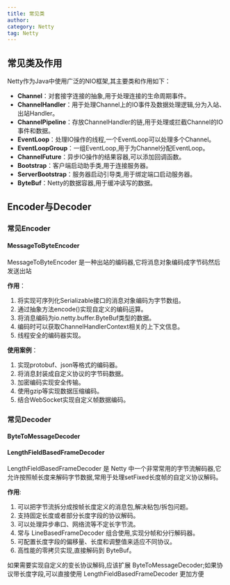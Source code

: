 ```yaml
---
title: 常见类
author:
category: Netty
tag: Netty
---
```


## 常见类及作用

Netty作为Java中使用广泛的NIO框架,其主要类和作用如下：

- **Channel**：对套接字连接的抽象,用于处理连接的生命周期事件。
- **ChannelHandler**：用于处理Channel上的IO事件及数据处理逻辑,分为入站、出站Handler。
- **ChannelPipeline**：存放ChannelHandler的链,用于处理或拦截Channel的IO事件和数据。
- **EventLoop**：处理IO操作的线程,一个EventLoop可以处理多个Channel。
- **EventLoopGroup**：一组EventLoop,用于为Channel分配EventLoop。
- **ChannelFuture**：异步IO操作的结果容器,可以添加回调函数。
- **Bootstrap**：客户端启动助手类,用于连接服务器。
- **ServerBootstrap**：服务器启动引导类,用于绑定端口启动服务器。
- **ByteBuf**：Netty的数据容器,用于缓冲读写的数据。

## Encoder与Decoder

### 常见Encoder

#### MessageToByteEncoder

MessageToByteEncoder 是一种出站的编码器,它将消息对象编码成字节码然后发送出站

**作用**：

1. 将实现可序列化Serializable接口的消息对象编码为字节数组。
2. 通过抽象方法encode()实现自定义的编码运算。
3. 将消息编码为io.netty.buffer.ByteBuf类型的数据。
4. 编码时可以获取ChannelHandlerContext相关的上下文信息。
5. 线程安全的编码器实现。

**使用案例**：

1. 实现protobuf、json等格式的编码器。
2. 将消息封装成自定义协议的字节码数据。
3. 加密编码实现安全传输。
4. 使用gzip等实现数据压缩编码。
5. 结合WebSocket实现自定义帧数据编码。

### 常见Decoder

#### ByteToMessageDecoder

#### LengthFieldBasedFrameDecoder

LengthFieldBasedFrameDecoder 是 Netty 中一个非常常用的字节流解码器,它允许按照帧长度来解码字节数据,常用于处理setFixed长度帧的自定义协议解码。

**作用**:

1. 可以把字节流拆分成按帧长度定义的消息包,解决粘包/拆包问题。
2. 支持固定长度或者部分长度字段的协议解码。
3. 可以处理异步串口、网络流等不定长字节流。
4. 常与 LineBasedFrameDecoder 组合使用,实现分帧和分行解码器。
5. 可配置长度字段的偏移量、长度和调整值来适应不同协议。
6. 高性能的零拷贝实现,直接解码到 ByteBuf。

如果需要实现自定义的变长协议解码,应该扩展 ByteToMessageDecoder;如果协议带长度字段,可以直接使用
LengthFieldBasedFrameDecoder 更加方便








